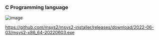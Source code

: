 ### C Programming language

![image](https://github.com/flyingsonu122/C-Programming/assets/51280276/1256fa59-e683-48c7-ab65-13f14ebb43b8)

https://github.com/msys2/msys2-installer/releases/download/2022-06-03/msys2-x86_64-20220603.exe

